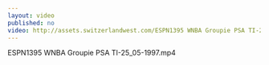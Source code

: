 ```yaml
---
layout: video
published: no
video: http://assets.switzerlandwest.com/ESPN1395 WNBA Groupie PSA TI-25_05-1997.mp4
---
```

ESPN1395 WNBA Groupie PSA TI-25_05-1997.mp4
